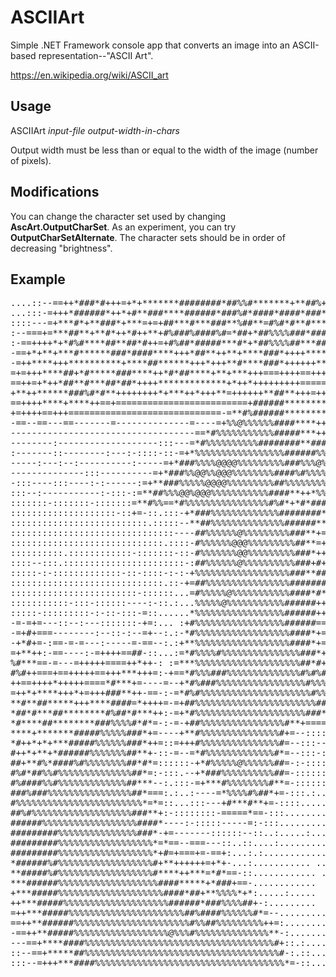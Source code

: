 ﻿# ASCIIArt

Simple .NET Framework console app that converts an image into an ASCII-based representation--"ASCII Art".

https://en.wikipedia.org/wiki/ASCII_art

## Usage

ASCIIArt *input-file* *output-width-in-chars*

Output width must be less than or equal to the width of the image (number of pixels).

## Modifications

You can change the character set used by changing **AscArt.OutputCharSet**.  As an experiment, you can try **OutputCharSetAlternate**. The character sets should be in order of decreasing "brightness".

## Example

<pre>
....::--==++*###*#+++=+*+*******########*##%%#*******+**##%+++=*%##%%%#####***######*+###############*#####*+++====--:::
...:::-=+++*######*++*+#**###****######*###%#*####*####*###*++=*#########%#######%###*##%#########%#***#*#%*++++===--:::
::::---=+***#*+**###*+***=+=+##***#***###**%##**=#%#*#**#******###%####*#%##%%###%##%#**########*####*#%**#++**+++==---:
:--===+=***##**+**#*++*#++**+#%###%####%#=*##+*##%%%%###*#########**##%#%%###%########*####%#%%%%%#####*******++*+==---:
:-==++++*+*#%#****##**##*#++=+#%##*#####***#*+*##%%%%##***###%#+*##**%%%%%%###%###############%%%%#**##**#*****++++===--
-==+*+**+***#******###*####****+++*##**++**+****###*++++*****##**+***#%%%%%######%##**######*###%#****************+====-
-=++****+++**********+****##******+++*+++**#****###*++++++*************++********##**###*******###*#***#***********++===
=+=+++****##+*#*****###****++*#*##****+**+***+++===++++==++++++===+++**+==-==++++++*#######**++*********###*****#**++++=
==++=+*++*##**#***##*##*++++*************+*++*+++++++++===========-----===++*++++++**##%%%#%#**++********#***###*****+++
+**++******###%#*#**++++++++*+***++*+++**=++++++**##**+++=+++++==========++******+++*#%%%%%%%%#**++++****#***+****+++===
==++++****+****++==+=========================+######************++===+===++*******++++##%%%%%%@@@%#*+=================--
+=++++==+++=============================-=**#%######**************+++++++**##******+++*##%%%%%@@@@@@%##==----======-----
-==--==---==-------=--------------=----=+%%@%%%%%%####****+++++***++++++******####**++++**#%%%@@@@%%%%%%#+=-------=-----
-----------------------------------==*#%%%%%%%%%%%#####***+++++***+++++*****##%%%###**++=+*#%%%%%%%%%%%%%%#*=-----------
--------:-------------------:::---=*#%%%%%%%%%%########**###***++++++******##%%%%%##***++++*###%@@@@@@%%%%%%#*=---------
:-------::--------:---:-::::-::-=+*%%%%%%%%%%%%%%%%%######%%%##*+*++++*****#%%%%%###**+*++==#%%%%@@@@@@@@%%%%#*+==------
-----:---:--:----------:-----=+*###%%%%@@@@%%%%%%%%%###%%%@%%%#*++++++++***###%%%*####*+++++*#%%%%@@@@@@@@%%%%%#*+===--:
--------------:::----------=+*###%%@@%%@@@%%%%%%%%####%#%%%%%%#*++=++++=++*########%%%*+=++=+*#%%%%@@@@@@@@@@%%%%#*+==-:
-:::----:::----:-:------:=+**###%%%%%@@@@%%%%%%%%%##%%%%%%%%%%*+++++=======*###*=*+=.:%*====++*#%%%%@@@%@@@@%%%@%####**+
:::--:-----------:-:::-:=**##%%%@@%@@@%%%%%%%%%%%####**++*%%##**++==---:--=***++++=+*+**++====+*#%%%%%%%*#%%#+=--:::::::
:::::::-:::::::-:::::::=**#%%==*#%%%%%%%%%%%%%%%%#%#*+*#*####*+++===--::::-++***+++==+-=++++=+++*#%%%#%%##===:::::::::::
::::::::::::::::::::-::+=-::.:::-+*###%%%%%%%%%%%%%########**++====-:::....==++++++***++=++******##%%%%#***=-::::::.::::
::::::::::::::::::::::::::.:::::--**##%%%%%%%%%%%%%%######**+=+=-----:     .--==+=++++++++++###**######*+++=-:::::::::::
:::::::::::::::::::::::::::::::----##%%%%%%@%%%%%%%%%###**+===--::::.         :==+==++***+=++*#%%%%#####*++--:::::::::::
:::::::::::::::::::::::::::::.::::-#%%%%%%@@@%%%%%%%%%##**=++=-:::-::.....     .-===+*#*++==+++#%%%%%###**+-::::::::::::
::::::::::.::::::::::::-:::::::-::-#%%%%%%%@@%%%%%%%%%###*+++==-===+-:. ..      :==-=+**+++=+++*#%%%%###*++=-:::::::::::
::::--:::.:::::::::::::::::::::::-:##%%%%%%@%%%%%%%%%%###+#+=+**+++*++==:.:      -====+++++++++**#%%%%####++-:::::::::::
:::::-:-:::::::::::::-::-::::-:-:-+%%%%%%%%%%%%%%%%%%###**####%%######%%#*+:     :----====++++**#*%%%%%#***++:::::::::::
:::::::::::::::::::::::::::::.::-+=##%%%%%%%%%%%%%%%%########%#%%#####%###+       :=======++++*###%%%%%##**==:::::::::::
::::::::::::::::::::::::-::::::...=#%%%%%@%%%%%%%%%%%####*#*#######%#+**+==       .:-====+=++*#####%%%%%##*=---:::---:::
:::::::::::-:::-::::::----:-::.:...%%%%%@%%%%%%%%%%%######+++*########***+:        .-===+**+*####%##%%###**+-------:::::
:::::-:::::::::-:-::-:::-=::......*%%%%%%%%%%%%%%%%%######++==+#######*+=:.        .:-+-+**#*############**++-::::::-:-:
-=-=+=---::--:---:::::::-+=:... :+#%%%%%%%%%%%%%%%%%######====++******+=---        .--==*+*+######**#####%#*+--:::::-:::
-=+#+===--------:--::-:--=+--:.:-*#%%%%%%%%%%%%%%%%%%####*+===+*#**+++*+=--.      .--=*#*#+++####******#%#**+-::-----::-
-+*#+=-:==-=-=---:-----=-==--:.:+**%%%%%%%%%%%%%%%%%%####*+==++***###*+=-=-:..    :-+*++####*#+*#*++***####+=---=::-----
=+**++:-==----:-=++++==##-::...:=*#%%%%#%%%%%%%%%%%%%%%###*++*###%%%%###*#*==-:...=+**##**#####*#*+++****##++----:-==---
%#***==-=---=+++++====++*++-: :=***%%%%%%%%%%%%%%%%%%%%##*#+==*############**+---***=+#*#########*++++++++**=-:---------
#%#++===+==+++++==+++***+++=:-+==*#%%%###%%%%%%%%%%%%%%#%#%#=-+************+-.:-+#+--=#***%####*##***++++=+++-----------
++==++++*+++++====*#***+=----=--+*#%###%%%%%%%%%%%%%%%%%#%%%#==+++++++++===: :==+-++=+****#%####*****++++++=+-----------
=++*+****+++*+=+++###**++-==-:-=*#%#%%%%%%%%%%%%%%%%%%%%%#%%%. =========--:  =+++=-=++#####%####******++++++=-----------
**#**##*****+++****####=*++++=-=+##%%%%%%%%%%%%%%%%%%%%%%%###+ .--::--::::. -=+***++**#%#%%######***++**+++==-----=-=---
*##*#***##********#%##*#***++:-=+*#%%%%%%%%%%%%%%%%%%%%%###*##= .--::::::  :=++=+=++*#############***++**++==-------=-=-
*#****##********###%%%%#*#*=-:-=-+##%%%%%%%%%%%%%%%%#**+====:+*==-.   . -::--:.  -=+**#############***+***++=:---==-====
****+*******#####%%%%%###*+=----+**#%%%%%%%%%%%%%%%#+=--:::::=*+++++==-::---:.  .---==+********#######****++=-------==+=
*#++*+*+***#####%%%%%%###*++=::=+++#%%%%%%%%%%%%%%%#=--:::--:.:+********++=.   .........:-+****#####**##**+++=--=--==-=-
#++*+**+*######%%%%%%%##**+-::-=--=*#%%%%%%%%%%%%%#*=--:::-::::.:------...  ...    .... ..:-****###****##**++==----==---
##+**#%*####%#%%%%%%%%##*#*=::::::-+*#%%%%%@%%%%%%##=-:-:::::::::::::.::... ..            .-=+***##**+*#***+==----------
#%#*##%%#%%%%%%%%%%%%%%##*=:-:::.--+*###%%%%%%%%%%##=-::::::::::::::.....           ..    .:++##*##*******++=---::--:---
#%####%%#%%%%%%%%%%%%%##***--:.:::-=+***#%%%%%%%%#**=-:::::::::::.....                    .:++**#*****+***+===--:--=-:::
###%###%%%%%%%%%%%%%%%%##*===:.:..:----=*%%%%#%##*+=-:::.:..::::.....                    ..:++******++***+++==-=--------
#%%%%%%%%%%%%%%%%%%%%%%%%*=*=::...:::---+#***#**+=-::::.............                      ..=*++=+*****+**++==---------:
##%#%%%%%%%%%%%%%%%%%%%###**+:-::::::::-=====*==-:::................                  .     :-=+=+=++*+**++==-------:--:
######%%%%%%%%%%%%%%%%%%####*----:-:::::-----=:-:::.................                 .      .:::==*+*#****+=---------:--
#########%%%%%%%%%%%%%%%###*-+=-------::::::--::..:.....:.......                     .       ..:.-+**###**++-----==----:
#########%%%%%%%%%%%%%%%%%%*=*==--===---::..::....:.........                   ..    .        .:::+**##**++=====---:---:
#########%%%%%%%%%%%%%%%%%%*+#=+===+=-==+:...:.:............                 ......         .   --+*+##*+++====-=-=---=-
*######%#%%%%%%%%%%%%%%%%%%#+**++++++=+*+-...:........... ..                 .....         ::=::.-+#*#**=++=---=-:--::-=
**#####%#%%%%%%%%%%%%%%%%%%#****++***=*#*==-::............ .                . .....        .-==*+=*#+**+======-+===-:-:-
***######%%%%%%%%%%%%%%%%%%%####*****+*###+==-............                   .........    ..-++*##=**+++====--=----=:--:
+***#####%%%%%%%%%%%%%%%%%%%%####*##+**%%%%*+*:.....:.....   ..              .........    ::++###***+++==-=-----=:==-:::
++***#####%%%%%%%%%%%%%%%%%%%%######*###%%%%##+-:.........  . ..         ..  ..........   :-++*##**++++=--=--:------::::
=++***#####%%%%%%%%%%%%%%%%%%%%%%##%####%%%%%%#*=--.......... .     .     ............   :=-=+*##*+++++----=-::::-:--:::
==++**######%%%%%%%%%%%%%%%%%%%%%%#%%##%%%%%%%%%++=:........       ..    .......::..::. .==-#*****+++++-=--=-==-=----:::
-==++**#####%%%%%%%%%%%%%%%%%%@%%%#%%%%%%%%%%%%%%**-:.......   .  ..     . ......:::.:..:=++*****+++**+-==---=--=--:::..
---==+****####%%%%%%%%%%%%%%%%%%%%%%%%%%%%%%%%%%%%#+::.:.....  ..... . .  ......:::::::::+++****+++***+-=+=-=-----=::::.
::--==+*****##%%%%%%%%%%%%%%%%%%%%%%%%%%%%%%%%%%%%%#-:.::....  . ..  . . .....:.::::::---+****+++*****+=-===----:-:-.:..
:::--=+++***####%%%%%%%%%%%%%%%%%%%%%%%%%%%%%%%%%%%%*=-::....... ..  ..   ...:::::.::::==++*+++++**##+-------:=--::.....
</pre>